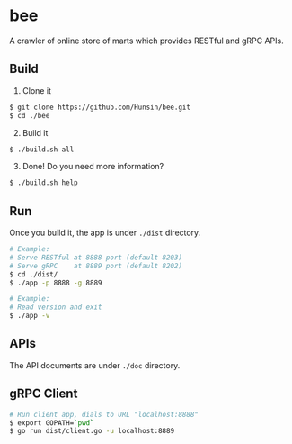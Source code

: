 # bee
A crawler of online store of marts which provides RESTful and gRPC APIs.

## Build
1. Clone it
```sh
$ git clone https://github.com/Hunsin/bee.git
$ cd ./bee
```
2. Build it
```sh
$ ./build.sh all
```
3. Done! Do you need more information?
```sh
$ ./build.sh help
```

## Run
Once you build it, the app is under `./dist` directory.

```sh
# Example:  
# Serve RESTful at 8888 port (default 8203)
# Serve gRPC    at 8889 port (default 8202)
$ cd ./dist/
$ ./app -p 8888 -g 8889

# Example:
# Read version and exit
$ ./app -v
```

## APIs
The API documents are under `./doc` directory.

## gRPC Client
```sh
# Run client app, dials to URL "localhost:8888"
$ export GOPATH=`pwd`
$ go run dist/client.go -u localhost:8889
```
